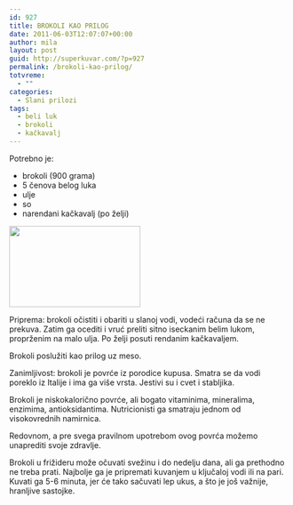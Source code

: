 ```yaml
---
id: 927
title: BROKOLI KAO PRILOG
date: 2011-06-03T12:07:07+00:00
author: mila
layout: post
guid: http://superkuvar.com/?p=927
permalink: /brokoli-kao-prilog/
totvreme:
  - ""
categories:
  - Slani prilozi
tags:
  - beli luk
  - brokoli
  - kačkavalj
---
```

Potrebno je:

  * brokoli (900 grama)
  * 5 čenova belog luka
  * ulje
  * so
  * narendani kačkavalj (po želji)

<img class="alignnone size-full wp-image-935" title="brokolikaoprilog" src="//superkuvar.com/wp-content/uploads/2011/06/brokolikaoprilog-e1307102812714.jpg" alt="" width="236" height="146" /> 

Priprema: brokoli očistiti i obariti u slanoj vodi, vodeći računa da se ne prekuva. Zatim ga ocediti i vruć preliti sitno iseckanim belim lukom, proprženim na malo ulja. Po želji posuti rendanim kačkavaljem.

Brokoli poslužiti kao prilog uz meso.

Zanimljivost: brokoli je povrće iz porodice kupusa. Smatra se da vodi poreklo iz Italije i ima ga više vrsta. Jestivi su i cvet i stabljika.

Brokoli je niskokalorično povrće, ali bogato vitaminima, mineralima, enzimima, antioksidantima. Nutricionisti ga smatraju jednom od visokovrednih namirnica.

Redovnom, a pre svega pravilnom upotrebom ovog povrća možemo unaprediti svoje zdravlje.

Brokoli u frižideru može očuvati svežinu i do nedelju dana, ali ga prethodno ne treba prati. Najbolje ga je pripremati kuvanjem u ključaloj vodi ili na pari. Kuvati ga 5-6 minuta, jer će tako sačuvati lep ukus, a što je još važnije, hranljive sastojke.

&nbsp;

&nbsp;